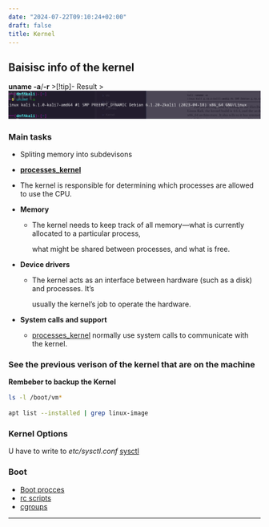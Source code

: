 ```yaml
---
date: "2024-07-22T09:10:24+02:00"
draft: false
title: Kernel
---
```


## Baisisc info of the kernel

**uname -a**/**-r** \>\[!tip\]- Result
\>![KernnelVersion_visual.png](/static/KernnelVersion_visual.png)

### Main tasks

-   Spliting memory into subdevisons

-   **[processes_kernel](/for_later/processes_kernel)**

-   The kernel is responsible for determining which processes are
    allowed to use the CPU.

-   **Memory**

    -   The kernel needs to keep track of all memory—what is currently
        allocated to a particular process,

        what might be shared between processes, and what is free.

-   **Device drivers**

    -   The kernel acts as an interface between hardware (such as a
        disk) and processes. It’s

        usually the kernel’s job to operate the hardware.

-   **System calls and support**

    -   [processes_kernel](/for_later/processes_kernel)
        normally use system calls to communicate with the kernel.

### See the previous verison of the kernel that are on the machine

**Rembeber to backup the Kernel**

``` bash
ls -l /boot/vm*
```

``` bash
apt list --installed | grep linux-image
```

### Kernel Options

U have to write to *etc/sysctl.conf*
[sysctl](/for_later/sysctl)

### Boot

-   [Boot procces](/boot_process)
-   [rc scripts](/for_later/rc_scripts)
-   [cgroups](/cgroups)

------------------------------------------------------------------------
